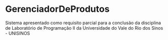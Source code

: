 # GerenciadorDeProdutos
Sistema apresentado como requisito parcial para a conclusão da disciplina de Laboratório de Programação II da Universidade do Vale do Rio dos Sinos - UNISINOS
